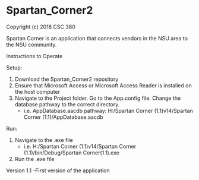 # Spartan_Corner2
Copyright (c) 2018 CSC 380

Spartan Corner is an application that connects vendors in the NSU area to 
the NSU community.

Instructions to Operate

Setup:
1) Download the Spartan_Corner2 repository
2) Ensure that Microsoft Access or Microsoft Access Reader is installed on the host computer
3) Navigate to the Project folder. Go to the App.config file. Change the database pathway to the correct directory.
   - i.e. AppDatabase.aacdb pathway: H:/Spartan Corner (1.1)v14/Spartan Corner (1.1)/AppDatabase.aacdb

Run:
1) Navigate to the .exe file
   - i.e. H:/Spartan Corner (1.1)v14/Spartan Corner (1.1)/bin/Debug/Spartan Corner(1.1).exe
2) Run the .exe file

Version 1.1
-First version of the application
